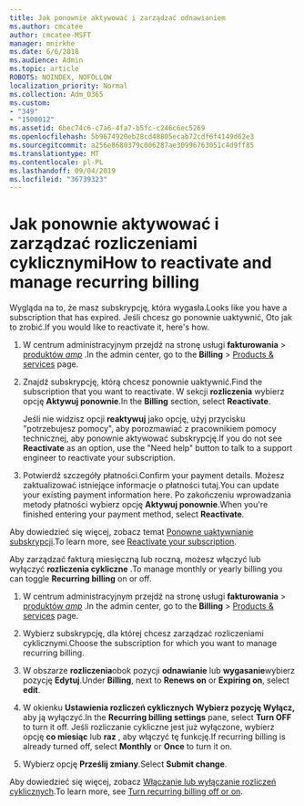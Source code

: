 ```yaml
---
title: Jak ponownie aktywować i zarządzać odnawianiem
ms.author: cmcatee
author: cmcatee-MSFT
manager: mnirkhe
ms.date: 6/6/2018
ms.audience: Admin
ms.topic: article
ROBOTS: NOINDEX, NOFOLLOW
localization_priority: Normal
ms.collection: Adm_O365
ms.custom:
- "349"
- "1500012"
ms.assetid: 6bec74c6-c7a6-4fa7-b5fc-c246c6ec5269
ms.openlocfilehash: 5b9674920eb28cd48805ecab72cdf6f4149d62e3
ms.sourcegitcommit: a256e8680379c006287ae30996763051c4d9ff85
ms.translationtype: MT
ms.contentlocale: pl-PL
ms.lasthandoff: 09/04/2019
ms.locfileid: "36739323"
---
```

# <a name="how-to-reactivate-and-manage-recurring-billing"></a><span data-ttu-id="e8475-102">Jak ponownie aktywować i zarządzać rozliczeniami cyklicznymi</span><span class="sxs-lookup"><span data-stu-id="e8475-102">How to reactivate and manage recurring billing</span></span>

<span data-ttu-id="e8475-103">Wygląda na to, że masz subskrypcję, która wygasła.</span><span class="sxs-lookup"><span data-stu-id="e8475-103">Looks like you have a subscription that has expired.</span></span> <span data-ttu-id="e8475-104">Jeśli chcesz go ponownie uaktywnić, Oto jak to zrobić.</span><span class="sxs-lookup"><span data-stu-id="e8475-104">If you would like to reactivate it, here's how.</span></span>
  
1. <span data-ttu-id="e8475-105">W centrum administracyjnym przejdź na stronę usługi **fakturowania** \> [produktów _amp_](https://go.microsoft.com/fwlink/p/?linkid=842054) .</span><span class="sxs-lookup"><span data-stu-id="e8475-105">In the admin center, go to the **Billing** \> [Products & services](https://go.microsoft.com/fwlink/p/?linkid=842054) page.</span></span>

2. <span data-ttu-id="e8475-106">Znajdź subskrypcję, którą chcesz ponownie uaktywnić.</span><span class="sxs-lookup"><span data-stu-id="e8475-106">Find the subscription that you want to reactivate.</span></span> <span data-ttu-id="e8475-107">W sekcji **rozliczenia** wybierz opcję **Aktywuj ponownie**.</span><span class="sxs-lookup"><span data-stu-id="e8475-107">In the **Billing** section, select  **Reactivate**.</span></span>

    <span data-ttu-id="e8475-108">Jeśli nie widzisz opcji **reaktywuj** jako opcję, użyj przycisku "potrzebujesz pomocy", aby porozmawiać z pracownikiem pomocy technicznej, aby ponownie aktywować subskrypcję.</span><span class="sxs-lookup"><span data-stu-id="e8475-108">If you do not see **Reactivate** as an option, use the "Need help" button to talk to a support engineer to reactivate your subscription.</span></span>

3. <span data-ttu-id="e8475-109">Potwierdź szczegóły płatności.</span><span class="sxs-lookup"><span data-stu-id="e8475-109">Confirm your payment details.</span></span> <span data-ttu-id="e8475-110">Możesz zaktualizować istniejące informacje o płatności tutaj.</span><span class="sxs-lookup"><span data-stu-id="e8475-110">You can update your existing payment information here.</span></span> <span data-ttu-id="e8475-111">Po zakończeniu wprowadzania metody płatności wybierz opcję **Aktywuj ponownie**.</span><span class="sxs-lookup"><span data-stu-id="e8475-111">When you're finished entering your payment method, select **Reactivate**.</span></span>

<span data-ttu-id="e8475-112">Aby dowiedzieć się więcej, zobacz temat [Ponowne uaktywnianie subskrypcji](https://docs.microsoft.com//office365/admin/subscriptions-and-billing/reactivate-your-subscription).</span><span class="sxs-lookup"><span data-stu-id="e8475-112">To learn more, see [Reactivate your subscription](https://docs.microsoft.com//office365/admin/subscriptions-and-billing/reactivate-your-subscription).</span></span> 

<span data-ttu-id="e8475-113">Aby zarządzać fakturą miesięczną lub roczną, możesz włączyć lub wyłączyć **rozliczenia cykliczne** .</span><span class="sxs-lookup"><span data-stu-id="e8475-113">To manage monthly or yearly billing you can toggle **Recurring billing** on or off.</span></span>
  
1. <span data-ttu-id="e8475-114">W centrum administracyjnym przejdź na stronę usługi **fakturowania** \> [produktów _amp_](https://go.microsoft.com/fwlink/p/?linkid=842054) .</span><span class="sxs-lookup"><span data-stu-id="e8475-114">In the admin center, go to the **Billing** \> [Products & services](https://go.microsoft.com/fwlink/p/?linkid=842054) page.</span></span>

2. <span data-ttu-id="e8475-115">Wybierz subskrypcję, dla której chcesz zarządzać rozliczeniami cyklicznymi.</span><span class="sxs-lookup"><span data-stu-id="e8475-115">Choose the subscription for which you want to manage recurring billing.</span></span>

3. <span data-ttu-id="e8475-116">W obszarze **rozliczenia**obok pozycji **odnawianie** lub **wygasanie**wybierz pozycję **Edytuj**.</span><span class="sxs-lookup"><span data-stu-id="e8475-116">Under **Billing**, next to **Renews on** or **Expiring on**, select **edit**.</span></span>

4. <span data-ttu-id="e8475-117">W okienku **Ustawienia rozliczeń cyklicznych** **Wybierz pozycję Wyłącz,** aby ją wyłączyć.</span><span class="sxs-lookup"><span data-stu-id="e8475-117">In the **Recurring billing settings** pane, select **Turn OFF** to turn it off.</span></span> <span data-ttu-id="e8475-118">Jeśli rozliczanie cykliczne jest już wyłączone, wybierz opcję **co miesiąc** lub **raz** , aby włączyć tę funkcję.</span><span class="sxs-lookup"><span data-stu-id="e8475-118">If recurring billing is already turned off, select **Monthly** or **Once** to turn it on.</span></span>

5. <span data-ttu-id="e8475-119">Wybierz opcję **Prześlij zmiany**.</span><span class="sxs-lookup"><span data-stu-id="e8475-119">Select **Submit change**.</span></span>

<span data-ttu-id="e8475-120">Aby dowiedzieć się więcej, zobacz [Włączanie lub wyłączanie rozliczeń cyklicznych](https://docs.microsoft.com/office365/admin/subscriptions-and-billing/renew-your-subscription#turn-recurring-billing-off-or-on).</span><span class="sxs-lookup"><span data-stu-id="e8475-120">To learn more, see [Turn recurring billing off or on](https://docs.microsoft.com/office365/admin/subscriptions-and-billing/renew-your-subscription#turn-recurring-billing-off-or-on).</span></span>